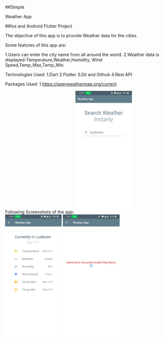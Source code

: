 ##Simple

Weather App


##Ios and Android Flutter Project

The objective of this app is to provide Weather data for the cities.

Some features of this app are:

1.Users can enter the city name from all around the world.
2.Weather data is displayed-Temperature,Weather,Humidity,
Wind Speed,Temp_Max,Temp_Min.

Technologies Used:
1.Dart
2.Flutter
3.Git and Github
4.Rest API

Packages Used:
1.https://openweathermap.org/current


Following Screenshots of the app:
<img src="./Screenshot/s3.jpeg" widt="500" height="400">
<img src="./Screenshot/s2.jpeg" widt="500" height="400">
<img src="./Screenshot/s1.jpeg" widt="500" height="400">
